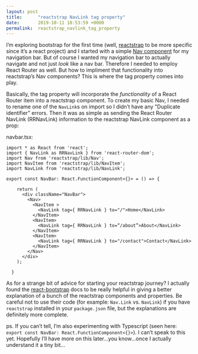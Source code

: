 ```yaml
---
layout: post
title:      "reactstrap NavLink tag property"
date:       2019-10-11 18:53:59 +0000
permalink:  reactstrap_navlink_tag_property
---
```



I’m exploring bootstrap for the first time (well, [reactstrap](https://reactstrap.github.io/) to be more specific since it’s a react project) and I started with a simple [Nav component](https://reactstrap.github.io/components/navs/) for my navigation bar.  But of course I wanted my navigation bar to actually navigate and not just *look* like a nav bar.  Therefore I needed to employ React Router as well.  But how to impliment that functionality into reactstrap’s Nav components?  This is where the tag property comes into play.

Basically, the tag property will incorporate the *functionality* of a React Router item into a reactstrap component.  To create my basic Nav, I needed to rename one of the `NavLink`s on import so I didn’t have any "Duplicate identifier” errors.  Then it was as simple as sending the React Router NavLink (RRNavLink) information to the reactstrap NavLink component as a prop:

navbar.tsx:
```
import * as React from 'react';
import { NavLink as RRNavLink } from 'react-router-dom';
import Nav from 'reactstrap/lib/Nav';
import NavItem from 'reactstrap/lib/NavItem';
import NavLink from 'reactstrap/lib/NavLink';

export const NavBar: React.FunctionComponent<{}> = () => {

    return (
      <div className="NavBar">
        <Nav>
          <NavItem >
            <NavLink tag={ RRNavLink } to="/">Home</NavLink>
          </NavItem>
          <NavItem>
            <NavLink tag={ RRNavLink } to=“/about”>About</NavLink>
          </NavItem>
          <NavItem>
            <NavLink tag={ RRNavLink } to="/contact">Contact</NavLink>
          </NavItem>
        </Nav>
      </div>
    );
  
  }
```

As for a strange bit of advice for starting your reactstrap journey?  I actually found the [react-bootstrap](https://react-bootstrap.github.io/components/navs/) docs to be really helpful in giving a better explanation of a bunch of the reactstrap components and properties.  Be careful not to use their code (for example: `Nav.Link` vs. `NavLink`) if you have `reactstrap` installed in your `package.json` file, but the explanations are definitely more complete.

ps.  If you can’t tell, I’m also experimenting with Typescript (seen here: `export const NavBar: React.FunctionComponent<{}>`).  I can’t speak to this yet.  Hopefully I’ll have more on this later…you know…once I actually understand it a tiny bit...
